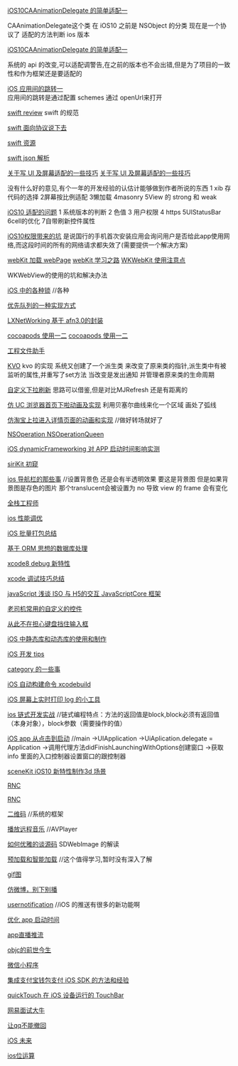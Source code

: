 [iOS10CAAnimationDelegate 的简单适配一](http://mp.weixin.qq.com/s?__biz=MzAxMzE2Mjc2Ng==&mid=2652155651&idx=1&sn=531a92cabe984dfe3f593fb3e157d726&chksm=8046cf62b7314674f097f03140dde09a3b3af3025a4ba841b6d84e73799c92484bcec015fcc4&mpshare=1&scene=23&srcid=12055NM1qw4IAQx2j47bA5Hm#rd)

CAAnimationDelegate这个类 在 iOS10 之前是 NSObject 的分类 现在是一个协议了  适配的方法判断 ios 版本

[iOS10CAAnimationDelegate 的简单适配一](http://mp.weixin.qq.com/s?__biz=MzAxMzE2Mjc2Ng==&mid=2652155651&idx=2&sn=d77d1ccc4decb5b2265cdf07ac879041&chksm=8046cf62b731467469dd701384f967039ed7236352fa2547202159af06207fb6ae5c76486941&mpshare=1&scene=23&srcid=1205vNSwHfjWgCtlj8aDwNkR#rd)

系统的 api 的改变,可以适配调警告,在之前的版本也不会出错,但是为了项目的一致性和作为框架还是要适配的

[iOS 应用间的跳转一](http://mp.weixin.qq.com/s?__biz=MzAxMzE2Mjc2Ng==&mid=2652155648&idx=1&sn=670e2a0d6596038cb1e09691345ee28a&chksm=8046cf61b73146771f39d3142bbda445a63b55e7e335db0acbf881cce5d0e3e0d0b728a8b10f&mpshare=1&scene=23&srcid=1205BPSEvCRkyOhsLFRildav#rd)   
应用间的跳转是通过配置 schemes 通过 openUrl来打开


[swift review](http://mp.weixin.qq.com/s?__biz=MzAxMzE2Mjc2Ng==&mid=2652155648&idx=2&sn=8ee5742c557901af986bbc5d9d0d5902&chksm=8046cf61b7314677d93fa18482a6b14267689f04cafea9434eadff20c1e905322e51beb12e3e&mpshare=1&scene=23&srcid=1205ZCmPquDRRCG7blsChceL#rd)
swift 的规范

[swift 面向协议说下去](http://mp.weixin.qq.com/s?__biz=MzAxMzE2Mjc2Ng==&mid=2652155604&idx=2&sn=647f8d4cb54f110db01ab303a6b1aa49&chksm=8046ceb5b73147a3121f18d59a029694c095feb2074854ab0b1138e9bca65ff7bd0689a42f9c&mpshare=1&scene=23&srcid=1205rVQecVP0UTVghubQ7UJd#rd)

[swift 资源](http://mp.weixin.qq.com/s?__biz=MzAxMzE2Mjc2Ng==&mid=2652155604&idx=1&sn=23b2501e8bacf2c4ddef8247155f65ac&chksm=8046ceb5b73147a389db3acb6d782fa68f54197a16f25c55f91c6fa015a695ea0bfaadb4d2cf&mpshare=1&scene=23&srcid=1205kFC5UqZ9S2x7OnQKnLCA#rd)

[swift json 解析](http://mp.weixin.qq.com/s?__biz=MzAxMzE2Mjc2Ng==&mid=2652155564&idx=1&sn=4485816ac5aa402f7e61c452d6641c45&chksm=8046cecdb73147dbe6999cf5570409a2cdcabbcd867d1ae76c0cda9378b1850b8d12dc23534d&mpshare=1&scene=23&srcid=1205LoIondwAHSW9Dnaecp1G#rd)


[关于写 UI 及屏幕适配的一些技巧](http://mp.weixin.qq.com/s?__biz=MzAxMzE2Mjc2Ng==&mid=2652155645&idx=1&sn=ed75fa1c2fb4de5feb6793c302e93519&chksm=8046ce9cb731478a30ed14283bf6f42c234d64f47c127f6897306c777b28aebd0e10c04817e6&mpshare=1&scene=23&srcid=1205wKqkDOUjEZeErmEvP3Ch#rd)
[关于写 UI 及屏幕适配的一些技巧](http://mp.weixin.qq.com/s?__biz=MzAxMzE2Mjc2Ng==&mid=2652155645&idx=2&sn=afb51b824ec0a39d122666c970e1e0ac&chksm=8046ce9cb731478ab961cdeabcf4d505cebbe3f2789c8fe3482f94b5ee0d867ce5d4407e8094&mpshare=1&scene=23&srcid=1205lCejqVYKrA0VkRJjlbFv#rd)

没有什么好的意见,有个一年的开发经验的认估计能够做到作者所说的东西 1 xib 存代码的选择 2屏幕按比例适配 3懒加载  4masonry  5View 的 strong 和 weak

[iOS10 适配的问题](http://mp.weixin.qq.com/s?__biz=MzAxMzE2Mjc2Ng==&mid=2652155592&idx=1&sn=36619a9412d2f82b92506f38b8462cb1&chksm=8046cea9b73147bf6574267785f7c8a1514ac7f064bbbb15bc7cfd0ac37ff264763e59a89ffb&mpshare=1&scene=23&srcid=12057NwtqB6hn1gIZXJjqYtG#rd)
1 系统版本的判断 2 色值 3 用户权限 4 https 5UIStatusBar 6cell的优化 7自带刷新控件属性

[iOS10权限带来的坑](http://mp.weixin.qq.com/s?__biz=MzAxMzE2Mjc2Ng==&mid=2652155636&idx=1&sn=f19025cf259222ebe2b05ddc31d55e32&chksm=8046ce95b7314783daac8a4d6ef805e5d95590d08980c0814b346d3934751aada18cee0e5af0&mpshare=1&scene=23&srcid=1205TVkAo6WUqeXzX1lEbRcn#rd)
 是说国行的手机首次安装应用会询问用户是否给此app使用网络,而这段时间的所有的网络请求都失效了(需要提供一个解决方案)

[webKit 加载 webPage](http://mp.weixin.qq.com/s?__biz=MzAxMzE2Mjc2Ng==&mid=2652155642&idx=3&sn=89c1bf651e08f4a1d8d5901da07689ed&chksm=8046ce9bb731478dd04311f882af2bb7b6be98b619819fd5597f119fd1927de51c255bf47896&mpshare=1&scene=23&srcid=1205ehQC3XBtRjgNt0P5xdMt#rd) 
[webKit 学习之路](http://mp.weixin.qq.com/s?__biz=MzAxMzE2Mjc2Ng==&mid=2652155616&idx=2&sn=42491d64dfec3b6555a662de04a184dc&chksm=8046ce81b731479777c96f8ce3e07c47a2f03aac6d42caf353b3583ab67787843a578dc04f88&mpshare=1&scene=23&srcid=1205dhO8cJCGXPV6RUFwVylg#rd)
[ WKWebKit 使用注意点](http://mp.weixin.qq.com/s?__biz=MzAxMzE2Mjc2Ng==&mid=2652155597&idx=1&sn=77ae80600886791602d78ebd800e6f9b&chksm=8046ceacb73147ba6fb478d5833e1681a375c010c6bc398e7ba5e850ff396be3ef4a6540ca45&mpshare=1&scene=23&srcid=1205GxAPysWQZdmHTaYB0zTO#rd)

 WKWebView的使用的坑和解决办法
 
[iOS 中的各种锁](http://mp.weixin.qq.com/s?__biz=MzAxMzE2Mjc2Ng==&mid=2652155639&idx=2&sn=05ba50f5f5988e31dd21467c8c9819bf&chksm=8046ce96b7314780f70489f13ff108ba0a3ca647e9a446381f56afcb9788dd4c803199ceddf5&mpshare=1&scene=23&srcid=1205VnzGnydnXw9koHGivTKy#rd)
//各种

[优先队列的一种实现方式](http://mp.weixin.qq.com/s?__biz=MzAxMzE2Mjc2Ng==&mid=2652155597&idx=2&sn=adaeddce407331cc92dc79bd4cb3b1ae&chksm=8046ceacb73147ba8a4e2b189c97718ba72a65341ee2097d19773e8624bc10ef3dc36a45f3fe&mpshare=1&scene=23&srcid=1205L48BdUb1qnu0rUny5wzJ#rd)


[LXNetWorking 基于 afn3.0的封装](http://mp.weixin.qq.com/s?__biz=MzAxMzE2Mjc2Ng==&mid=2652155639&idx=1&sn=7c9a4957422294d3f943b588d17e446a&chksm=8046ce96b73147805662deab889398a6e5bcc326ea9d439ceee9f61bdedfac72bb05d4d6dc9e&mpshare=1&scene=23&srcid=12056vy8iGpZrAaT5i2H74CM#rd)



[cocoapods 使用一二](http://mp.weixin.qq.com/s?__biz=MzAxMzE2Mjc2Ng==&mid=2652155622&idx=2&sn=cbee02a566b274250ddaf29f467f5f44&chksm=8046ce87b73147913ad20a31e768aac8cd0e67a4061737e213d476b0cdc3063c475ee82351af&mpshare=1&scene=23&srcid=1205mnnQGufgeAX8yUrTtzp5#rd)
[cocoapods 使用一二](http://mp.weixin.qq.com/s?__biz=MzAxMzE2Mjc2Ng==&mid=2652155636&idx=2&sn=cd3af5fb824198872990b025df372925&chksm=8046ce95b7314783850e0208276d8ad38f81fda99757c648c881d75869dd3022ce154dc3140c&mpshare=1&scene=23&srcid=1205r7Ou67D8RkOtpRwSr3pz#rd)

[工程文件助手](http://mp.weixin.qq.com/s?__biz=MzAxMzE2Mjc2Ng==&mid=2652155634&idx=2&sn=01648ed3775f80e3486e5e0b69302623&chksm=8046ce93b731478546994145c5583c2d1e6851f2c230ca4589d8e56b3ffa57835918159e920d&mpshare=1&scene=23&srcid=12057zbwVQMBLTBqQRjiSrC2#rd)

[KVO](http://mp.weixin.qq.com/s?__biz=MzAxMzE2Mjc2Ng==&mid=2652155634&idx=1&sn=3330f2812448719d7f1650f029a36e46&chksm=8046ce93b731478589beee9578a7b766c57fb4c804080bf1d20d99670875c18fcf993eb53d46&mpshare=1&scene=23&srcid=1205UyE33gGRSG29GOc1bYTP#rd)
kvo 的实现 系统又创建了一个派生类 来改变了原来类的指针,派生类中有被监听的属性,并重写了set方法 当改变是发出通知 并管理者原来类的生命周期


[自定义下拉刷新](http://mp.weixin.qq.com/s?__biz=MzAxMzE2Mjc2Ng==&mid=2652155574&idx=2&sn=ff6ea8827841f29df1259ee93d7490eb&chksm=8046ced7b73147c188bb3d5b7cff16fea7f035c1edbc1d1003d123aeab5e3dd386ef820990bb&mpshare=1&scene=23&srcid=12055eA9GxV554wlAh9XNQ0B#rd)
思路可以借鉴,但是对比MJRefresh 还是有距离的 

[仿 UC 浏览器首页下啦动画及实现](http://mp.weixin.qq.com/s?__biz=MzAxMzE2Mjc2Ng==&mid=2652155622&idx=1&sn=4fbbd1dd356a705e42ba46b646c3266c&chksm=8046ce87b7314791bc5f98dea14d27cf1243c5b23371a531359ae66e34a7acfaee1a08ec6727&mpshare=1&scene=23&srcid=1205rRGIokBM8yk8t5eQ1rtZ#rd)
利用贝塞尔曲线来化一个区域 画处了弧线


[仿淘宝上拉进入详情页面的动画和实现](http://mp.weixin.qq.com/s?__biz=MzAxMzE2Mjc2Ng==&mid=2652155592&idx=2&sn=4b8552a6e80914f17d5c7859d386596a&chksm=8046cea9b73147bf4db11f2ee5c27c85c1b60d2b8becb7d3cf31b6aef4b6bae162cef9a7a926&mpshare=1&scene=23&srcid=1205HxAdmwF6yOVj7MDJWhdR#rd)
//做好转场就好了

[NSOperation NSOperationQueen](http://mp.weixin.qq.com/s?__biz=MzAxMzE2Mjc2Ng==&mid=2652155619&idx=1&sn=600ecfc372e03e23bd431489cf04376c&chksm=8046ce82b7314794d3571775193c5c9c4f2bf2f1dae9299a7525b3f493ac4b3be81d1c817d92&mpshare=1&scene=23&srcid=1205kqg2BljsW97cOxvigs7E#rd)

[iOS dynamicFrameworking 对 APP 启动时间影响实测](http://mp.weixin.qq.com/s?__biz=MzAxMzE2Mjc2Ng==&mid=2652155619&idx=2&sn=b2681e7f497f3b56edf16daeee6ba181&chksm=8046ce82b7314794140f2b336615d68b560e511024f2dfd1c82c1dd48613023ea87de3589876&mpshare=1&scene=23&srcid=1205mghvNTiOwrunRvLMYFtY#rd)


[siriKit 初窥](http://mp.weixin.qq.com/s?__biz=MzAxMzE2Mjc2Ng==&mid=2652155616&idx=1&sn=1ebe087c30818ae7d16c41227fddd9c0&chksm=8046ce81b7314797cb3b162e0a373451ee57cdc8dbef0de17c2d31578c33d7b103aca2a314c7&mpshare=1&scene=23&srcid=1205wqmLV7cmsy7CIlbIkDQP#rd)

[ios 导航栏的那些事](http://mp.weixin.qq.com/s?__biz=MzAxMzE2Mjc2Ng==&mid=2652155613&idx=2&sn=f01c3439f077984297c3752f87085245&chksm=8046cebcb73147aa97d71eb02ecb39f82ce300d5e4f74cc9a38f31270af9be6725250eb63e38&mpshare=1&scene=23&srcid=1205tNKw92kI7SXPO2SZyOYG#rd)
//设置背景色 还是会有半透明效果 要这是背景图 但是如果背景图是存色的图片  那个translucent会被设置为 no 导致 view 的 frame 会有变化

[全栈工程师](http://mp.weixin.qq.com/s?__biz=MzAxMzE2Mjc2Ng==&mid=2652155613&idx=1&sn=b06840ec12660245b059488ad551d213&chksm=8046cebcb73147aaafe48feafd24a613e3b8a02c260c22c771244dca194c76af4c1933b576fe&mpshare=1&scene=23&srcid=1205duldxfpeVAe1BsUeXzKL#rd)


[ios 性能调优](http://mp.weixin.qq.com/s?__biz=MzAxMzE2Mjc2Ng==&mid=2652155609&idx=1&sn=30e66adf98fc533bef33591973521744&chksm=8046ceb8b73147ae4b7fd2e0e54730b1080aa132a4d8a4e66a46b0852ced33a1d7d20364c612&mpshare=1&scene=23&srcid=1205ifUDs7RKJs7oAwRmsmcS#rd)

[iOS 批量打包总结](http://mp.weixin.qq.com/s?__biz=MzAxMzE2Mjc2Ng==&mid=2652155594&idx=2&sn=1d6fae7932ed08f9a4f1ebc93e132a2c&chksm=8046ceabb73147bd9e42765e7256588f71c8857042ab92ae252843d800197a853fecac592bd6&mpshare=1&scene=23&srcid=1205IS08mH7SxgZAx2ULiBQ1#rd)

[基于 ORM 思想的数据库处理](http://mp.weixin.qq.com/s?__biz=MzAxMzE2Mjc2Ng==&mid=2652155564&idx=2&sn=bdae6660879f87bd264a2f16fa078346&chksm=8046cecdb73147db9674c14afe5a525e36d321f580ab47ed359996d99fa7550b11849e1fc97f&mpshare=1&scene=23&srcid=1205U2Adub1ACKCAleHeIUxW#rd)



[xcode8 debug 新特性](http://mp.weixin.qq.com/s?__biz=MzAxMzE2Mjc2Ng==&mid=2652155594&idx=1&sn=dedaa0c1f4df86273cec45ce489e15ab&chksm=8046ceabb73147bd3533ac26c6870a4607522189bd9e18d391e93ca067798c685f9a81ecd315&mpshare=1&scene=23&srcid=1205SGDGfqTIsPd7wQuBitNj#rd)


[xcode 调试技巧总结](http://mp.weixin.qq.com/s?__biz=MzAxMzE2Mjc2Ng==&mid=2652155572&idx=2&sn=c5548c4372e0f0af99bf69c5a48d7c1a&chksm=8046ced5b73147c30baad2fe66135693ecce0cd8b1499e626046aef3f324d1b53aaa22a012a8&mpshare=1&scene=23&srcid=1205uzwIykUGRN9GD692p2Iv#rd)


[javaScript 浅谈 ISO 与 H5的交互 JavaScriptCore 框架](http://mp.weixin.qq.com/s?__biz=MzAxMzE2Mjc2Ng==&mid=2652155586&idx=2&sn=55823871d3e630c0a3dcfdb424a75eef&chksm=8046cea3b73147b5c25897fef43f7fd9f5a9bc905d3c5db05e5ee75632d581fab3b73208c9cd&mpshare=1&scene=23&srcid=1205z2fogJ1A6lsjR5Xl9DZW#rd)

[老司机常用的自定义的控件](http://mp.weixin.qq.com/s?__biz=MzAxMzE2Mjc2Ng==&mid=2652155569&idx=1&sn=ba25a02bec8bce84cd98abb11bf81389&chksm=8046ced0b73147c614868bd1288d21b386ed05f355ac7721f04f85fd3756b955a71fddb018d3&mpshare=1&scene=23&srcid=1205nwtRD6wJNhZN0mv9RoNV#rd)

[从此不在担心键盘挡住输入框](http://mp.weixin.qq.com/s?__biz=MzAxMzE2Mjc2Ng==&mid=2652155569&idx=2&sn=33938db76d4af8fa7f7b168db6b192ed&chksm=8046ced0b73147c6c27b449a9d83a9e0c2536be45a7c85557889898e247c4c6885d7eb576098&mpshare=1&scene=23&srcid=1205KoGRpHcSeHj1noxYN8IR#rd)

[iOS 中静态库和动态库的使用和制作](http://mp.weixin.qq.com/s?__biz=MzAxMzE2Mjc2Ng==&mid=2652155562&idx=2&sn=9a84b9b9d7dc29e20622d4ac32d75a04&chksm=8046cecbb73147dd9b59db0e29ca0d7d0102ce14f09cbe68df43fc59d3d9b2a1158850c03afe&mpshare=1&scene=23&srcid=12051aUj1AgjvnwKK8mVFJbU#rd)


[iOS 开发 tips](http://mp.weixin.qq.com/s?__biz=MzAxMzE2Mjc2Ng==&mid=2652155586&idx=1&sn=817fb03b8db5cf3b8c4645e199deff6a&chksm=8046cea3b73147b548b035f59c63092793262d9ca7003a66a946682989a55914c782b308b8d6&mpshare=1&scene=23&srcid=1205fI9XnCCG4wgTlC5qLgct#rd)

[category 的一些事](http://mp.weixin.qq.com/s?__biz=MzAxMzE2Mjc2Ng==&mid=2652155562&idx=1&sn=163273add66359032d4c09769bcf9e38&chksm=8046cecbb73147dd559c5eaabdf366bc939eca9d441d44a8183807fbcfb09db5230b5cf32fb8&mpshare=1&scene=23&srcid=1205s1y7WdC643sz5LC6tQGX#rd)


[iOS 自动构建命令 xcodebuild](http://mp.weixin.qq.com/s?__biz=MzAxMzE2Mjc2Ng==&mid=2652155560&idx=1&sn=7ee9512d68b1dbe438b8a3213bca7d13&chksm=8046cec9b73147df54ff4778680eefb830824eae86983ae5c73fab99d65933c16d2c1a4d6961&mpshare=1&scene=23&srcid=1205RsCaJEUIdf9kXpgaXizb#rd)


[iOS 屏幕上实时打印 log 的小工具](http://mp.weixin.qq.com/s?__biz=MzAxMzE2Mjc2Ng==&mid=2652155574&idx=1&sn=e5229f6a5f2bfa86c719273820a5cb5e&chksm=8046ced7b73147c181ac8f9d03228d86411a85c1c5f8906bb79f0e9e03d9a08bcb96eeaf1b87&mpshare=1&scene=23&srcid=1205etr1yYrCdkzOaj2ygDw8#rd)


[ios 链式开发实战](http://mp.weixin.qq.com/s?__biz=MzAxMzE2Mjc2Ng==&mid=2652155560&idx=2&sn=3beee5fe8a248890e2f51b97f669853e&chksm=8046cec9b73147df46d837fb256fedaf8c34467ce48eb7611091535b21bd2e9cc504d81041f0&mpshare=1&scene=23&srcid=1205gvMS0qYm2vocRQU5MGb5#rd)
//链式编程特点：方法的返回值是block,block必须有返回值（本身对象），block参数（需要操作的值）

[iOS app 从点击到启动](http://mp.weixin.qq.com/s?__biz=MzAxMzE2Mjc2Ng==&mid=2652155558&idx=1&sn=5f594d019bdc5c849a4ff4b2926ca7fe&chksm=8046cec7b73147d147fa804df309104a0a52a2ae16fdf17d7aaedd716d3c35c9442787b0f195&mpshare=1&scene=23&srcid=1205YTvPOO5sT8MY9kVlh8uT#rd)
//main  ->UIApplication ->UiAplication.delegate = Application ->调用代理方法didFinishLaunchingWithOptions创建窗口 ->获取 info 里面的入口控制器设置窗口的跟控制器

[sceneKit iOS10 新特性制作3d 场景](http://mp.weixin.qq.com/s?__biz=MzAxMzE2Mjc2Ng==&mid=2652155556&idx=1&sn=840b8dde6b73992628e94e91b3ca0f97&chksm=8046cec5b73147d3ee2ae4c958347e7e49ecf2f1a855b905c1dfe17c8452f445d09c8bc2b6c6&mpshare=1&scene=23&srcid=1205zzGPcudS0ZUEQNiMUIVw#rd)

[RNC ](http://mp.weixin.qq.com/s?__biz=MzAxMzE2Mjc2Ng==&mid=2652155584&idx=2&sn=c8444c7c946d6ba2c6a341682bb403db&chksm=8046cea1b73147b7c570a77dcd0a17b4e9c8a7916f483086f72dd7db51d230436e1cd5eef416&mpshare=1&scene=23&srcid=1205jntVEYTQwG92WksqR2ZA#rd)

[RNC ](http://mp.weixin.qq.com/s?__biz=MzAxMzE2Mjc2Ng==&mid=2652155584&idx=1&sn=1585cde27616cc6ed1a9a89fb936466e&chksm=8046cea1b73147b7f511d5421a12fc198f0efe9983ecba6793a28e91603271e63dab317528ec&mpshare=1&scene=23&srcid=12057h2zgYvQl9dbV7XJJKg7#rd)

[二维码](http://mp.weixin.qq.com/s?__biz=MzAxMzE2Mjc2Ng==&mid=2652155558&idx=2&sn=4b3a2bf040c7e1956a02e4e79774c485&chksm=8046cec7b73147d19b712f3d1044f382e0f1caf6463f799578f93949f299622a2c92cdc52185&mpshare=1&scene=23&srcid=1205kl3zwV0oVBwCM8GkPSFX#rd)
//系统的框架

[播放远程音乐](http://mp.weixin.qq.com/s?__biz=MzAxMzE2Mjc2Ng==&mid=2652155554&idx=2&sn=c159ad2fae7e042da448d56d178f7207&chksm=8046cec3b73147d545ba75577dccf4823d60427295dd9405d971e706eda0fc672a1a69139f9b&mpshare=1&scene=23&srcid=1205h6L3WEKwSJ3wwSeW3GrM#rd)
//AVPlayer

[如何优雅的谈源码](http://mp.weixin.qq.com/s?__biz=MzAxMzE2Mjc2Ng==&mid=2652155554&idx=1&sn=10d10327e31a8fbe0faa5dda777a54bf&chksm=8046cec3b73147d5ceb5e79da20611c92604c5d4fd9b2d71caceff0cc5715c30c39becdda876&mpshare=1&scene=23&srcid=1205orGcEZcCLDIFYiiSkOUQ#rd)
SDWebImage 的解读

[预加载和智能加载](http://mp.weixin.qq.com/s?__biz=MzAxMzE2Mjc2Ng==&mid=2652155552&idx=2&sn=0606a0ab8cd155fcfec7bcd9160625db&chksm=8046cec1b73147d7838ca55dbeb19735f16f38a1069b75e56b5d451724f693c4d235a53c96c0&mpshare=1&scene=23&srcid=1205Ys1EVyyWI3s2d6OjHdl3#rd)
//这个值得学习,暂时没有深入了解

[ gif图](http://mp.weixin.qq.com/s?__biz=MzAxMzE2Mjc2Ng==&mid=2652155552&idx=1&sn=464a5e8703b5f2e4bc304a5cbc178a62&chksm=8046cec1b73147d72d106e0e677e4b6ad854fd89687dc25d225f4033a2882c6aa707c7708ae6&mpshare=1&scene=23&srcid=1205k9aj3TwWARz1PFtLS7hA#rd)

[仿微博，别下别播](http://mp.weixin.qq.com/s?__biz=MzAxMzE2Mjc2Ng==&mid=2652155549&idx=2&sn=004a5bf3026ab03c43f3c7653844fcfe&chksm=8046cefcb73147eae7554c73d3636724f9e7599df8b09b35cab855871bfed8a4d0958a2df062&mpshare=1&scene=23&srcid=12057XMcTdEHtHDA6XnrLSwC#rd)

[usernotification](http://mp.weixin.qq.com/s?__biz=MzAxMzE2Mjc2Ng==&mid=2652155549&idx=1&sn=c74f2b263d2ff3e5df60ec21b7fecd2e&chksm=8046cefcb73147ea1b34a209c53bd42da9d6604ae324068afa98d57f0d0898588a1c2884c384&mpshare=1&scene=23&srcid=1205zXYMOKiLcd9ft6C1NHK6#rd)
//iOS 的推送有很多的新功能啊 

[优化 app 启动时间](http://mp.weixin.qq.com/s?__biz=MzAxMzE2Mjc2Ng==&mid=2652155547&idx=2&sn=2d17b92ae9913d256401f8ce60b4f1a6&chksm=8046cefab73147ecc217d642d74055fd5bb0ebe37ae8e1ed88f3ef10eb3ab13ea2210951b7d6&mpshare=1&scene=23&srcid=1205dYkg3cla4e2UGEwTFMdH#rd)

[app直播推流](http://mp.weixin.qq.com/s?__biz=MzAxMzE2Mjc2Ng==&mid=2652155547&idx=1&sn=67461d928e4faafdc21d55ba1903f627&chksm=8046cefab73147ec89e61a620cd8262f817623d10bd2eb0ae4d51507bcf75e95835d689140e1&mpshare=1&scene=23&srcid=1205i3xP1smOYJBERTnep4so#rd)

[objc的前世今生](http://mp.weixin.qq.com/s?__biz=MzAxMzE2Mjc2Ng==&mid=2652155544&idx=1&sn=f46695a5a312b51f679f5ae623afab34&chksm=8046cef9b73147efbe93c281cad4d8c3625987ec64ca5c7ef8e951cac668b10cd9d29971b2ef&mpshare=1&scene=23&srcid=1205283ZAXXdCCsA7eoEn3EL#rd)



[微信小程序](http://mp.weixin.qq.com/s?__biz=MzAxMzE2Mjc2Ng==&mid=2652155572&idx=1&sn=bddf50cc78ace3599aa3fb696f583586&chksm=8046ced5b73147c320b9c5ea753a6286b3a1afcc837eec922d91a5db287618b4e78609166acc&mpshare=1&scene=23&srcid=1205vQkqlzQHHzwufQyuzxiO#rd)

[集成支付宝钱包支付 iOS SDK 的方法和经验](http://mp.weixin.qq.com/s?__biz=MzAxMzE2Mjc2Ng==&mid=2652155589&idx=2&sn=8875f7a48c40c30c4cea425fd56bae6b&chksm=8046cea4b73147b2f626d1a777b19cb27b16a4b06d1095a85ee26c99f6501ed0f726426bdddb&mpshare=1&scene=23&srcid=12056mzfpoFZBQsJiAnceQqn#rd)


[quickTouch  在 iOS 设备运行的 TouchBar](http://mp.weixin.qq.com/s?__biz=MzAxMzE2Mjc2Ng==&mid=2652155589&idx=1&sn=303fa4ebb25d5ad199bf2aaff48e6c2c&chksm=8046cea4b73147b2aa49f9e0f8cd0cbe2ac21ce04420816e2acda9c5032dc6b463387aec6400&mpshare=1&scene=23&srcid=1205C0Bxq9wZmARTk0tN1xzN#rd)

[网易面试大牛](http://mp.weixin.qq.com/s?__biz=MzAxMzE2Mjc2Ng==&mid=2652155527&idx=1&sn=b3c24f9635ffca632fc390fc95b49613&chksm=8046cee6b73147f03fc8ba9261013b42976022be9d96b30e26f1683ec2467a13125ed9dc0015&mpshare=1&scene=23&srcid=1205feEU9VQ43bcJ5xTr42VP#rd)

[让qq不能撤回](http://mp.weixin.qq.com/s?__biz=MzAxMzE2Mjc2Ng==&mid=2652155527&idx=2&sn=33b8ed1bb716563338f8adf8affd8f08&chksm=8046cee6b73147f0c4603224154ad9e850e8b0834dddd0784c824dd4d2d5e2ca08bfd24b3fbc&mpshare=1&scene=23&srcid=1205L0MwL1BYL5k8lExsDgh0#rd)

[iOS 未来](http://mp.weixin.qq.com/s?__biz=MzAxMzE2Mjc2Ng==&mid=2652155526&idx=2&sn=4bc1aa1df5d31a8faa91ca9389ab0809&chksm=8046cee7b73147f185a7ae280b1adf0d8cb312c33440b27db4bebc49495c41c606fe37c6f783&mpshare=1&scene=23&srcid=1205NezoHdj8t42oBdYNoCKI#rd)

[ios位运算](http://mp.weixin.qq.com/s?__biz=MzAxMzE2Mjc2Ng==&mid=2652155523&idx=2&sn=ec7fff6e09bf65901dd04a73184b85c5&chksm=8046cee2b73147f435667e216ad694c6ab2cb254d5a32ab0a111615c6e273de62eceee353d9e&mpshare=1&scene=23&srcid=1205Jszh5aDhFAqQYTaC52Ko#rd)



